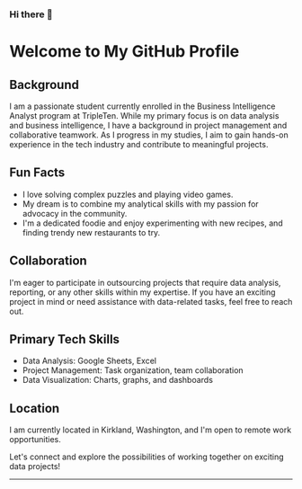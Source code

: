 ### Hi there 👋

# Welcome to My GitHub Profile

## Background

I am a passionate student currently enrolled in the Business Intelligence Analyst program at TripleTen. While my primary focus is on data analysis and business intelligence, I have a background in project management and collaborative teamwork. As I progress in my studies, I aim to gain hands-on experience in the tech industry and contribute to meaningful projects.

## Fun Facts

- I love solving complex puzzles and playing video games.
- My dream is to combine my analytical skills with my passion for advocacy in the community.
- I'm a dedicated foodie and enjoy experimenting with new recipes, and finding trendy new restaurants to try.

## Collaboration

I'm eager to participate in outsourcing projects that require data analysis, reporting, or any other skills within my expertise. If you have an exciting project in mind or need assistance with data-related tasks, feel free to reach out.

## Primary Tech Skills

- Data Analysis: Google Sheets, Excel
- Project Management: Task organization, team collaboration
- Data Visualization: Charts, graphs, and dashboards

## Location

I am currently located in Kirkland, Washington, and I'm open to remote work opportunities. 

Let's connect and explore the possibilities of working together on exciting data projects!

---
